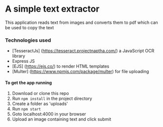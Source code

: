 # A simple text extractor 
This application reads text from images and converts them to pdf which can be used to copy the text

### Technologies used
* [TesseractJs] (https://tesseract.projectnaptha.com/) a JavaScript OCR library
* Express JS
* [EJS] (https://ejs.co/) to render HTML templates
* [Multer] (https://www.npmjs.com/package/multer) for file uploading

#### To get the app running

1. Download or clone this repo
2. Run `npm install` in the project directory
3. Create a folder as 'uploads'
4. Run `npm start`
5. Goto localhost:4000 in your browser
6. Upload an image containing text and click submit
